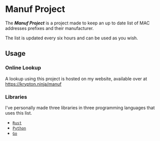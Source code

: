 # Manuf Project

The **_Manuf Project_** is a project made to keep an up to date list of MAC addresses prefixes and their manufacturer.

The list is updated every six hours and can be used as you wish.

## Usage

### Online Lookup

A lookup using this project is hosted on my website, available over at https://krypton.ninja/manuf

### Libraries

I've personally made three libraries in three programming languages that uses this list.

- [`Rust`](https://github.com/kkrypt0nn/rsmanuf)
- [`Python`](https://github.com/kkrypt0nn/pymanuf)
- [`Go`](https://github.com/kkrypt0nn/gomanuf)
